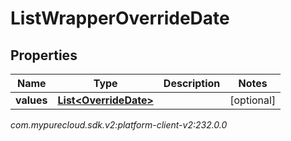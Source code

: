# ListWrapperOverrideDate


## Properties

| Name | Type | Description | Notes |
| ------------ | ------------- | ------------- | ------------- |
| **values** | [**List&lt;OverrideDate&gt;**](OverrideDate) |  |  [optional] |




_com.mypurecloud.sdk.v2:platform-client-v2:232.0.0_
